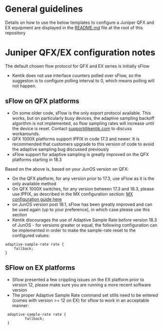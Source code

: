 # General guidelines
Details on how to use the below templates to configure a Juniper QFX and EX equipment are displayed in the [README.md](https://github.com/kentik/config-snippets/blob/master/README.md) file at the root of this repository

# Juniper QFX/EX configuration notes
The default chosen flow protocol for QFX and EX series is initially sFlow
* Kentik does not use interface counters polled over sFlow, so the suggeston is to configure polling interval to 0, which means polling will not happen.  
## sFlow on QFX platforms
* On some older code, sFlow is the only export protocol available. This works, but on particularly busy devices, the adaptive sampling backoff algorithm is not implemented, so flow sampling rates will increase until the device is reset. Contact support@kentik.com to discuss workarounds.
* QFX 1000X platforms support IPFIX in code 17.3 and newer. It is recommended that customers upgrade to this version of code to avoid the adaptive sampling bug discussed previously 
* sFlow support for adaptive sampling is greatly improved on the QFX platforms starting in 18.3

Based on the above is, based on your JunOS version on QFX:
* On the QFX platform, for any version prior to 17.3, use sFlow as it is the only available method
* On QFX 1000X switches, for any version between 17.3 and 18.3, please use IPFIX, as described in the MX configuration section:
[MX configuration guide here](https://github.com/kentik/config-snippets/tree/master/Juniper/MX-series)
* on JunOS version post 18.1, sFlow has been greatly improved and can be used again (up to your preference), in which case please use this section 
* Kentik discourages the use of Adaptive Sample Rate before version 18.3 of JunOS - for versions greater or equal, the following configuration can be implemented in order to make the sample-rate reset to the configured values:

```
adaptive-sample-rate rate {
    fallback;
}
```
## SFlow on EX platforms
* Sflow presented a few crippling issues on the EX platform prior to version 12, please make sure you are running a more recent software version
* The proper Adaptive Sample Rate command set stills need to be entered (comes with version >= 12 on EX) for sflow to work in an acceptable manner:

```
 adaptive-sample-rate rate {
         fallback;
 }
 ```
